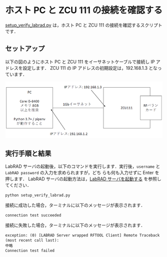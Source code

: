 # ホスト PC と ZCU 111 の接続を確認する

[setup_verify_labrad.py](./setup_verify_labrad.py) は，ホスト PC と ZCU 111 の接続を確認するスクリプトです．

## セットアップ

以下の図のようにホスト PC と ZCU 111 をイーサネットケーブルで接続し IP アドレスを設定します．
ZCU 111 の IP アドレスの初期設定は，192.168.1.3 となっています．  

![ホスト PC と ZCU 111 の接続](../../docs/images/setup_verify-1.png)

## 実行手順と結果

LabRAD サーバの起動後，以下のコマンドを実行します．実行後，`username` と `LabRAD password` の入力を求められますが，どち
らも何も入力せずに Enter を押します．
LabRAD サーバの起動方法は，[LabRAD サーバを起動する](../rftool_labrad_server/README.md) を参照してください．


```
python setup_verify_labrad.py
```

接続に成功した場合，ターミナルに以下のメッセージが表示されます．
```
connection test succeeded
```

接続に失敗した場合，ターミナルに以下のメッセージが表示されます．
```
exception: (0) [LABRAD Server wrapped RFTOOL Client] Remote Traceback (most recent call last):
中略
Connection test failed
```
